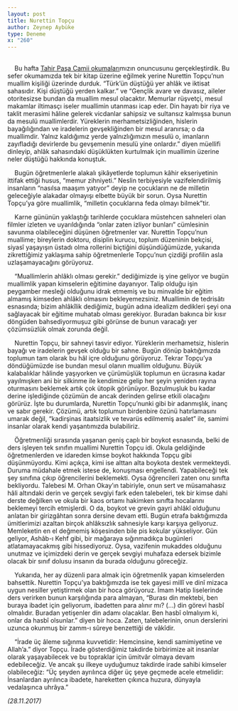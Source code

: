 ```yaml
---
layout: post
title: Nurettin Topçu
author: Zeynep Aybüke
type: Deneme
x: "260"
---
```

<br/>
&nbsp;&nbsp;&nbsp;&nbsp;Bu hafta <a href="https://tahirpasacamiiokumalari.wordpress.com/" target="_blank">Tahir Paşa Camii okumaları</a>mızın onuncusunu gerçekleştirdik. Bu sefer okumamızda tek bir kitap üzerine eğilmek yerine Nurettin Topçu’nun muallim kişiliği üzerinde durduk. “Türk’ün düştüğü yer ahlâk ve iktisat sahasıdır. Kişi düştüğü yerden kalkar.” ve “Gençlik avare ve davasız, aileler otoritesizse bundan da muallim mesul olacaktır. Memurlar rüşvetçi, mesul makamlar iltimasçı iseler muallimin utanması icap eder. Din hayatı bir riya ve taklit merasimi hâline gelerek vicdanlar sahipsiz ve sultansız kalmışsa bunun da mesulü muallimlerdir. Yüreklerin merhametsizliğinden, hislerin bayağılığından ve iradelerin gevşekliğinden bir mesul aranırsa; o da muallimdir. Yalnız kaldığımız yerde yalnızlığımızın mesulü o, imanların zayıfladığı devirlerde bu gevşemenin mesulü yine onlardır.” diyen müellifi dinleyip, ahlâk sahasındaki düşüklükten kurtulmak için muallimin üzerine neler düştüğü hakkında konuştuk.

&nbsp;&nbsp;&nbsp;&nbsp;Bugün öğretmenlerle alakalı şikâyetlerde toplumun kâhir ekseriyetinin ittifak ettiği husus, “memur zihniyeti.” Neslin terbiyesiyle vazifelendirilmiş insanların “nasılsa maaşım yatıyor” deyip ne çocukların ne de milletin geleceğiyle alakadar olmayışı elbette büyük bir sorun. Oysa Nurettin Topçu’ya göre muallimlik, “milletin çocuklarına feda olmayı bilmek”tir.

&nbsp;&nbsp;&nbsp;&nbsp;Karne gününün yaklaştığı tarihlerde çocuklara müstehcen sahneleri olan filmler izleten ve uyarıldığında “onlar zaten izliyor bunları” cümlesinin savunma olabileceğini düşünen öğretmenler var. Nurettin Topçu’nun muallime; bireylerin doktoru, disiplin kurucu, toplum düzeninin bekçisi, siyasî yaşayışın üstadı olma rollerini biçtiğini düşündüğümüzde, yukarıda zikrettiğimiz yaklaşıma sahip öğretmenlerle Topçu’nun çizdiği profilin asla uzlaşamayacağını görüyoruz.

&nbsp;&nbsp;&nbsp;&nbsp;“Muallimlerin ahlâklı olması gerekir.” dediğimizde iş yine geliyor ve bugün muallimlik yapan kimselerin eğitimine dayanıyor. Talip olduğu işin peygamber mesleği olduğunu idrak etmemiş ve bu minvalde bir eğitim almamış kimseden ahlâklı olmasını bekleyemezsiniz. Muallimin de tedrisâtı esnasında; bizim ahlâkîlik dediğimiz, bugün adına idealizm dedikleri şeyi ona sağlayacak bir eğitime muhatab olması gerekiyor. Buradan bakınca bir kısır döngüden bahsediyormuşuz gibi görünse de bunun varacağı yer çözümsüzlük olmak zorunda değil.

&nbsp;&nbsp;&nbsp;&nbsp;Nurettin Topçu, bir sahneyi tasvir ediyor. Yüreklerin merhametsiz, hislerin bayağı ve iradelerin gevşek olduğu bir sahne. Bugün dönüp baktığımızda toplumun tam olarak bu hâl içre olduğunu görüyoruz. Tekrar Topçu’ya döndüğümüzde ise bundan mesul olanın muallim olduğunu. Büyük kalabalıklar hâlinde yaşıyorken ve çürümüşlük toplumun en ücrasına kadar yayılmışken ani bir silkinme ile kendimize gelip her şeyin yeniden rayına oturmasını beklemek artık çok ütopik görünüyor. Bozulmuşluk bu kadar derine işlediğinde çözümün de ancak derinden gelirse etkili olacağını görürüz. İşte bu durumlarda, Nurettin Topçu’nunki gibi bir adanmışlık, inanç ve sabır gerekir. Çözümü, artık toplumun birdenbire özünü hatırlamasını umarak değil, “kadirşinas itaatsizlik ve tevarüs edilmemiş asalet” ile, samimi insanlar olarak kendi yaşantımızda bulabiliriz.

&nbsp;&nbsp;&nbsp;&nbsp;Öğretmenliği sırasında yaşanan geniş çaplı bir boykot esnasında, belki de ders işleyen tek sınıfın muallimi Nurettin Topçu idi. Okula geldiğinde öğretmenlerden ve idareden kimse boykot hakkında Topçu gibi düşünmüyordu. Kimi açıkça, kimi ise alttan alta boykota destek vermekteydi. Duruma müdahale etmek istese de, konuşması engellendi. Yapabileceği tek şey sınıfına çıkıp öğrencilerini beklemekti. Oysa öğrencileri zaten onu sınıfta bekliyordu. Talebesi M. Orhan Okay’ın tabiriyle, onun sert ve müsamahasız hâli altındaki derin ve gerçek sevgiyi fark eden talebeleri, tek bir kimse dahi derste değilken ve okula bir kaos ortamı hakimken sınıfta hocalarını beklemeyi tercih etmişlerdi. O da, boykot ve grevin gayri ahlâkî olduğunu anlatan bir girizgâhtan sonra dersine devam etti. Bugün etrafa baktığımızda ümitlerimizi azaltan birçok ahlâksızlık sahnesiyle karşı karşıya geliyoruz. Memleketin en el değmemiş köşesinden bile pis kokular yükseliyor. Gün geliyor, Ashâb-ı Kehf gibi, bir mağaraya sığınmadıkça bugünleri atlatamayacakmış gibi hissediyoruz. Oysa, vazifenin mukaddes olduğunu unutmaz ve içimizdeki derin ve gerçek sevgiyi muhafaza edersek bizimle olacak bir sınıf dolusu insanın da burada olduğunu göreceğiz.

&nbsp;&nbsp;&nbsp;&nbsp;Yukarıda, her ay düzenli para almak için öğretmenlik yapan kimselerden bahsettik. Nurettin Topçu’ya baktığımızda ise tek gayesi millî ve dinî mizaca uygun nesiller yetiştirmek olan bir hoca görüyoruz. İmam Hatip liselerinde ders verirken bunun karşılığında para almayan, “Burası din mektebi, ben buraya ibadet için geliyorum, ibadetten para alınır mı? (…) din görevi hasbî olmalıdır. Buradan yetişenler din adamı olacaklar. Ben hasbî olmalıyım ki, onlar da hasbî olsunlar.” diyen bir hoca. Zaten, talebelerinin, onun derslerini uzunca okunmuş bir zamm-ı sûreye benzettiği de vâkîdir.

&nbsp;&nbsp;&nbsp;&nbsp;“İrade üç âleme sığınma kuvvetidir: Hemcinsine, kendi samimiyetine ve Allah’a.” diyor Topçu. İrade gösterdiğimiz takdirde birbirimize ait insanlar olarak yaşayabilecek ve bu topraklar için ümitvâr olmaya devam edebileceğiz.  Ve ancak şu ilkeye uyduğumuz takdirde irade sahibi kimseler olabileceğiz: “Üç şeyden ayrılınca diğer üç şeye geçmede acele etmelidir: İnsanlardan ayrılınca ibadete, hareketten çıkınca huzura, dünyayla vedalaşınca uhrâya.”

_(28.11.2017)_
